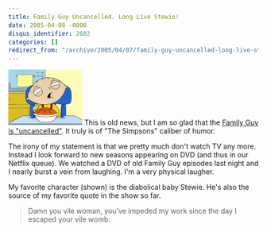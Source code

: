 ```yaml
---
title: Family Guy Uncancelled. Long Live Stewie!
date: 2005-04-08 -0800
disqus_identifier: 2602
categories: []
redirect_from: "/archive/2005/04/07/family-guy-uncancelled-long-live-stewie.aspx/"
---
```


![Stewie](/images/Stewie.jpg) This is old news, but I am so glad that
the [Family Guy is "uncancelled"](http://www.fox.com/familyguy/). It
truly is of "The Simpsons" caliber of humor.

The irony of my statement is that we pretty much don't watch TV any
more. Instead I look forward to new seasons appearing on DVD (and thus
in our Netflix queue). We watched a DVD of old Family Guy episodes last
night and I nearly burst a vein from laughing. I'm a very physical
laugher.

My favorite character (shown) is the diabolical baby Stewie. He's also
the source of my favorite quote in the show so far.

> Damn you vile woman, you've impeded my work since the day I escaped
> your vile womb.

